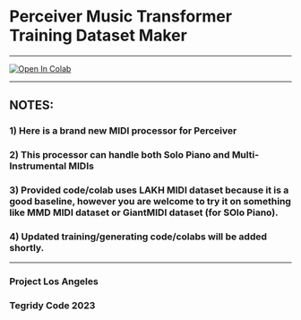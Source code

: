 # Perceiver Music Transformer Training Dataset Maker

***

[![Open In Colab][colab-badge]][colab-notebook2]

[colab-notebook2]: <https://colab.research.google.com/github/asigalov61/Perceiver-Music-Transformer/blob/main/Training-Data/Perceiver_Training_Dataset_Maker.ipynb>
[colab-badge]: <https://colab.research.google.com/assets/colab-badge.svg>

***

## NOTES:

### 1) Here is a brand new MIDI processor for Perceiver
### 2) This processor can handle both Solo Piano and Multi-Instrumental MIDIs
### 3) Provided code/colab uses LAKH MIDI dataset because it is a good baseline, however you are welcome to try it on something like MMD MIDI dataset or GiantMIDI dataset (for SOlo Piano).
### 4) Updated training/generating code/colabs will be added shortly.

***

### Project Los Angeles
### Tegridy Code 2023
